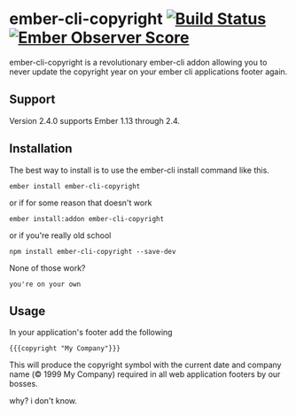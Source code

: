 # ember-cli-copyright [![Build Status](https://travis-ci.org/drewnichols/ember-cli-copyright.svg)](https://travis-ci.org/drewnichols/ember-cli-copyright) [![Ember Observer Score](http://emberobserver.com/badges/ember-cli-copyright.svg)](http://emberobserver.com/addons/ember-cli-copyright)

ember-cli-copyright is a revolutionary ember-cli addon allowing you to never update the copyright year on your ember cli applications footer again.

## Support

Version 2.4.0 supports Ember 1.13 through 2.4.

## Installation

The best way to install is to use the ember-cli install command like this. 
```
ember install ember-cli-copyright
```
or if for some reason that doesn't work 
```
ember install:addon ember-cli-copyright
```
or if you're really old school
```
npm install ember-cli-copyright --save-dev
```

None of those work? 

```
you're on your own 
```

## Usage

In your application's footer add the following

```
{{{copyright "My Company"}}}
```

This will produce the copyright symbol with the current date and company name (&copy; 1999 My Company) required in all web application footers by our bosses. 

why? i don't know.
